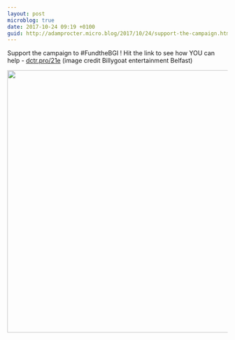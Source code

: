 ```yaml
---
layout: post
microblog: true
date: 2017-10-24 09:19 +0100
guid: http://adamprocter.micro.blog/2017/10/24/support-the-campaign.html
---
```

Support the campaign to #FundtheBGI ! Hit the link to see how YOU can help - [dctr.pro/21e](http://dctr.pro/21e) (image credit Billygoat entertainment Belfast)

<img src="http://discursive.adamprocter.co.uk/uploads/2017/09ed577253.jpg" width="600" height="600" />
